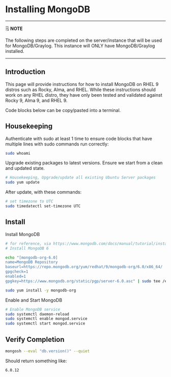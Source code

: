 # Installing MongoDB

---
🗒️ **NOTE**

The following steps are completed on the server/instance that will be used for MongoDB/Graylog. This instance will ONLY have MongoDB/Graylog installed.

---

## Introduction

This page will provide instructions for how to install MongoDB on RHEL 9 distros such as Rocky, Alma, and RHEL. While these instructions should work on any RHEL distro, they have only been tested and validated against Rocky 9, Alma 9, and RHEL 9.

Code blocks below can be copy/pasted into a terminal.

## Housekeeping

Authenticate with sudo at least 1 time to ensure code blocks that have multiple lines with sudo commands run correctly:

```sh
sudo whoami

```

Upgrade existing packages to latest versions. Ensure we start from a clean and updated state.

```sh
# Housekeeping, Upgrade/update all existing Ubuntu Server packages
sudo yum update
```

After update, with these commands:

```sh
# set timezone to UTC
sudo timedatectl set-timezone UTC

```

## Install

Install MongoDB

```sh
# for reference, via https://www.mongodb.com/docs/manual/tutorial/install-mongodb-on-ubuntu/
# Install MongoDB 6

echo "[mongodb-org-6.0]
name=MongoDB Repository
baseurl=https://repo.mongodb.org/yum/redhat/9/mongodb-org/6.0/x86_64/
gpgcheck=1
enabled=1
gpgkey=https://www.mongodb.org/static/pgp/server-6.0.asc" | sudo tee /etc/yum.repos.d/mongodb-org-6.0.repo

sudo yum install -y mongodb-org
```

Enable and Start MongoDB

```sh
# Enable MongoDB service
sudo systemctl daemon-reload
sudo systemctl enable mongod.service
sudo systemctl start mongod.service

```

## Verify Completion

```sh
mongosh --eval "db.version()" --quiet

```

Should return something like:

```
6.0.12
```
